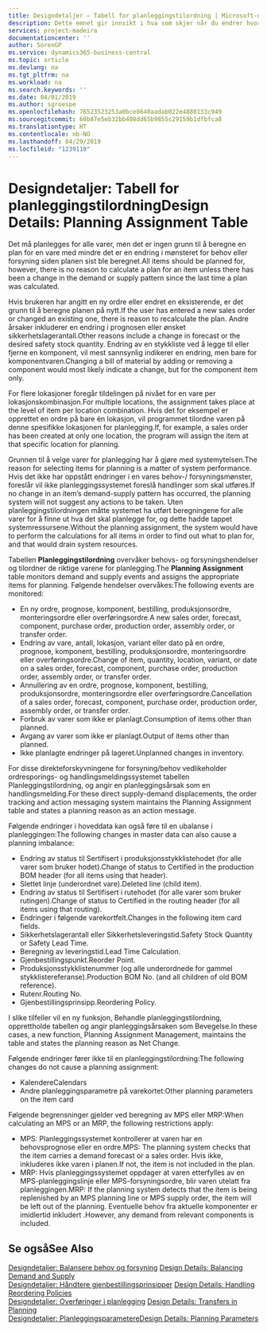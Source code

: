 ```yaml
---
title: Designdetaljer – Tabell for planleggingstilordning | Microsoft-dokumentasjon
description: Dette emnet gir innsikt i hva som skjer når du endrer hvordan du planlegger for en vare.
services: project-madeira
documentationcenter: ''
author: SorenGP
ms.service: dynamics365-business-central
ms.topic: article
ms.devlang: na
ms.tgt_pltfrm: na
ms.workload: na
ms.search.keywords: ''
ms.date: 04/01/2019
ms.author: sgroespe
ms.openlocfilehash: 76523523253a0bce8640aadab022e4880133c949
ms.sourcegitcommit: 60b87e5eb32bb408dd65b9855c29159b1dfbfca8
ms.translationtype: HT
ms.contentlocale: nb-NO
ms.lasthandoff: 04/29/2019
ms.locfileid: "1239110"
---
```

# <a name="design-details-planning-assignment-table"></a><span data-ttu-id="4c368-103">Designdetaljer: Tabell for planleggingstilordning</span><span class="sxs-lookup"><span data-stu-id="4c368-103">Design Details: Planning Assignment Table</span></span>
<span data-ttu-id="4c368-104">Det må planlegges for alle varer, men det er ingen grunn til å beregne en plan for en vare med mindre det er en endring i mønsteret for behov eller forsyning siden planen sist ble beregnet.</span><span class="sxs-lookup"><span data-stu-id="4c368-104">All items should be planned for, however, there is no reason to calculate a plan for an item unless there has been a change in the demand or supply pattern since the last time a plan was calculated.</span></span>  

<span data-ttu-id="4c368-105">Hvis brukeren har angitt en ny ordre eller endret en eksisterende, er det grunn til å beregne planen på nytt.</span><span class="sxs-lookup"><span data-stu-id="4c368-105">If the user has entered a new sales order or changed an existing one, there is reason to recalculate the plan.</span></span> <span data-ttu-id="4c368-106">Andre årsaker inkluderer en endring i prognosen eller ønsket sikkerhetslagerantall.</span><span class="sxs-lookup"><span data-stu-id="4c368-106">Other reasons include a change in forecast or the desired safety stock quantity.</span></span> <span data-ttu-id="4c368-107">Endring av en stykkliste ved å legge til eller fjerne en komponent, vil mest sannsynlig indikerer en endring, men bare for komponentvaren.</span><span class="sxs-lookup"><span data-stu-id="4c368-107">Changing a bill of material by adding or removing a component would most likely indicate a change, but for the component item only.</span></span>  

<span data-ttu-id="4c368-108">For flere lokasjoner foregår tildelingen på nivået for en vare per lokasjonskombinasjon.</span><span class="sxs-lookup"><span data-stu-id="4c368-108">For multiple locations, the assignment takes place at the level of item per location combination.</span></span> <span data-ttu-id="4c368-109">Hvis det for eksempel er opprettet en ordre på bare én lokasjon, vil programmet tilordne varen på denne spesifikke lokasjonen for planlegging.</span><span class="sxs-lookup"><span data-stu-id="4c368-109">If, for example, a sales order has been created at only one location, the program will assign the item at that specific location for planning.</span></span>  

<span data-ttu-id="4c368-110">Grunnen til å velge varer for planlegging har å gjøre med systemytelsen.</span><span class="sxs-lookup"><span data-stu-id="4c368-110">The reason for selecting items for planning is a matter of system performance.</span></span> <span data-ttu-id="4c368-111">Hvis det ikke har oppstått endringer i en vares behov-/ forsyningsmønster, foreslår vil ikke planleggingssystemet foreslå handlinger som skal utføres.</span><span class="sxs-lookup"><span data-stu-id="4c368-111">If no change in an item’s demand-supply pattern has occurred, the planning system will not suggest any actions to be taken.</span></span> <span data-ttu-id="4c368-112">Uten planleggingstilordningen måtte systemet ha utført beregningene for alle varer for å finne ut hva det skal planlegge for, og dette hadde tappet systemressursene.</span><span class="sxs-lookup"><span data-stu-id="4c368-112">Without the planning assignment, the system would have to perform the calculations for all items in order to find out what to plan for, and that would drain system resources.</span></span>  

<span data-ttu-id="4c368-113">Tabellen **Planleggingstilordning** overvåker behovs- og forsyningshendelser og tilordner de riktige varene for planlegging.</span><span class="sxs-lookup"><span data-stu-id="4c368-113">The **Planning Assignment** table monitors demand and supply events and assigns the appropriate items for planning.</span></span> <span data-ttu-id="4c368-114">Følgende hendelser overvåkes:</span><span class="sxs-lookup"><span data-stu-id="4c368-114">The following events are monitored:</span></span>  

* <span data-ttu-id="4c368-115">En ny ordre, prognose, komponent, bestilling, produksjonsordre, monteringsordre eller overføringsordre.</span><span class="sxs-lookup"><span data-stu-id="4c368-115">A new sales order, forecast, component, purchase order, production order, assembly order, or transfer order.</span></span>  
* <span data-ttu-id="4c368-116">Endring av vare, antall, lokasjon, variant eller dato på en ordre, prognose, komponent, bestilling, produksjonsordre, monteringsordre eller overføringsordre.</span><span class="sxs-lookup"><span data-stu-id="4c368-116">Change of item, quantity, location, variant, or date on a sales order, forecast, component, purchase order, production order, assembly order, or transfer order.</span></span>  
* <span data-ttu-id="4c368-117">Annullering av en ordre, prognose, komponent, bestilling, produksjonsordre, monteringsordre eller overføringsordre.</span><span class="sxs-lookup"><span data-stu-id="4c368-117">Cancellation of a sales order, forecast, component, purchase order, production order, assembly order, or transfer order.</span></span>  
* <span data-ttu-id="4c368-118">Forbruk av varer som ikke er planlagt.</span><span class="sxs-lookup"><span data-stu-id="4c368-118">Consumption of items other than planned.</span></span>  
* <span data-ttu-id="4c368-119">Avgang av varer som ikke er planlagt.</span><span class="sxs-lookup"><span data-stu-id="4c368-119">Output of items other than planned.</span></span>  
* <span data-ttu-id="4c368-120">Ikke planlagte endringer på lageret.</span><span class="sxs-lookup"><span data-stu-id="4c368-120">Unplanned changes in inventory.</span></span>  

<span data-ttu-id="4c368-121">For disse direkteforskyvningene for forsyning/behov vedlikeholder ordresporings- og handlingsmeldingssystemet tabellen Planleggingstilordning, og angir en planleggingsårsak som en handlingsmelding.</span><span class="sxs-lookup"><span data-stu-id="4c368-121">For these direct supply-demand displacements, the order tracking and action messaging system maintains the Planning Assignment table and states a planning reason as an action message.</span></span>  

<span data-ttu-id="4c368-122">Følgende endringer i hoveddata kan også føre til en ubalanse i planleggingen:</span><span class="sxs-lookup"><span data-stu-id="4c368-122">The following changes in master data can also cause a planning imbalance:</span></span>  

* <span data-ttu-id="4c368-123">Endring av status til Sertifisert i produksjonsstykklistehodet (for alle varer som bruker hodet).</span><span class="sxs-lookup"><span data-stu-id="4c368-123">Change of status to Certified in the production BOM header (for all items using that header).</span></span>  
* <span data-ttu-id="4c368-124">Slettet linje (underordnet vare).</span><span class="sxs-lookup"><span data-stu-id="4c368-124">Deleted line (child item).</span></span>  
* <span data-ttu-id="4c368-125">Endring av status til Sertifisert i rutehodet (for alle varer som bruker rutingen).</span><span class="sxs-lookup"><span data-stu-id="4c368-125">Change of status to Certified in the routing header (for all items using that routing).</span></span>  
* <span data-ttu-id="4c368-126">Endringer i følgende varekortfelt.</span><span class="sxs-lookup"><span data-stu-id="4c368-126">Changes in the following item card fields.</span></span>  
* <span data-ttu-id="4c368-127">Sikkerhetslagerantall eller Sikkerhetsleveringstid.</span><span class="sxs-lookup"><span data-stu-id="4c368-127">Safety Stock Quantity or Safety Lead Time.</span></span>  
* <span data-ttu-id="4c368-128">Beregning av leveringstid.</span><span class="sxs-lookup"><span data-stu-id="4c368-128">Lead Time Calculation.</span></span>  
* <span data-ttu-id="4c368-129">Gjenbestillingspunkt.</span><span class="sxs-lookup"><span data-stu-id="4c368-129">Reorder Point.</span></span>  
* <span data-ttu-id="4c368-130">Produksjonsstykklistenummer (og alle underordnede for gammel stykklistereferanse).</span><span class="sxs-lookup"><span data-stu-id="4c368-130">Production BOM No. (and all children of old BOM reference).</span></span>  
* <span data-ttu-id="4c368-131">Rutenr.</span><span class="sxs-lookup"><span data-stu-id="4c368-131">Routing No.</span></span>  
* <span data-ttu-id="4c368-132">Gjenbestillingsprinsipp.</span><span class="sxs-lookup"><span data-stu-id="4c368-132">Reordering Policy.</span></span>  

<span data-ttu-id="4c368-133">I slike tilfeller vil en ny funksjon, Behandle planleggingstilordning, opprettholde tabellen og angir planleggingsårsaken som Bevegelse.</span><span class="sxs-lookup"><span data-stu-id="4c368-133">In these cases, a new function, Planning Assignment Management, maintains the table and states the planning reason as Net Change.</span></span>  

<span data-ttu-id="4c368-134">Følgende endringer fører ikke til en planleggingstilordning:</span><span class="sxs-lookup"><span data-stu-id="4c368-134">The following changes do not cause a planning assignment:</span></span>  

* <span data-ttu-id="4c368-135">Kalendere</span><span class="sxs-lookup"><span data-stu-id="4c368-135">Calendars</span></span>  
* <span data-ttu-id="4c368-136">Andre planleggingsparametre på varekortet:</span><span class="sxs-lookup"><span data-stu-id="4c368-136">Other planning parameters on the item card</span></span>  

<span data-ttu-id="4c368-137">Følgende begrensninger gjelder ved beregning av MPS eller MRP:</span><span class="sxs-lookup"><span data-stu-id="4c368-137">When calculating an MPS or an MRP, the following restrictions apply:</span></span>  

* <span data-ttu-id="4c368-138">MPS: Planleggingssystemet kontrollerer at varen har en behovsprognose eller en ordre.</span><span class="sxs-lookup"><span data-stu-id="4c368-138">MPS: The planning system checks that the item carries a demand forecast or a sales order.</span></span> <span data-ttu-id="4c368-139">Hvis ikke, inkluderes ikke varen i planen.</span><span class="sxs-lookup"><span data-stu-id="4c368-139">If not, the item is not included in the plan.</span></span>  
* <span data-ttu-id="4c368-140">MRP: Hvis planleggingssystemet oppdager at varen etterfylles av en MPS-planleggingslinje eller MPS-forsyningsordre, blir varen utelatt fra planleggingen.</span><span class="sxs-lookup"><span data-stu-id="4c368-140">MRP: If the planning system detects that the item is being replenished by an MPS planning line or MPS supply order, the item will be left out of the planning.</span></span> <span data-ttu-id="4c368-141">Eventuelle behov fra aktuelle komponenter er imidlertid inkludert .</span><span class="sxs-lookup"><span data-stu-id="4c368-141">However, any demand from relevant components is included.</span></span>  

## <a name="see-also"></a><span data-ttu-id="4c368-142">Se også</span><span class="sxs-lookup"><span data-stu-id="4c368-142">See Also</span></span>  
<span data-ttu-id="4c368-143">[Designdetaljer: Balansere behov og forsyning](design-details-balancing-demand-and-supply.md) </span><span class="sxs-lookup"><span data-stu-id="4c368-143">[Design Details: Balancing Demand and Supply](design-details-balancing-demand-and-supply.md) </span></span>  
<span data-ttu-id="4c368-144">[Designdetaljer: Håndtere gjenbestillingsprinsipper](design-details-handling-reordering-policies.md) </span><span class="sxs-lookup"><span data-stu-id="4c368-144">[Design Details: Handling Reordering Policies](design-details-handling-reordering-policies.md) </span></span>  
<span data-ttu-id="4c368-145">[Designdetaljer: Overføringer i planlegging](design-details-transfers-in-planning.md) </span><span class="sxs-lookup"><span data-stu-id="4c368-145">[Design Details: Transfers in Planning](design-details-transfers-in-planning.md) </span></span>  
[<span data-ttu-id="4c368-146">Designdetaljer: Planleggingsparametere</span><span class="sxs-lookup"><span data-stu-id="4c368-146">Design Details: Planning Parameters</span></span>](design-details-planning-parameters.md)  

